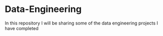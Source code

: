 # Data-Engineering
In this repository I will be sharing some of the data engineering projects I have completed
